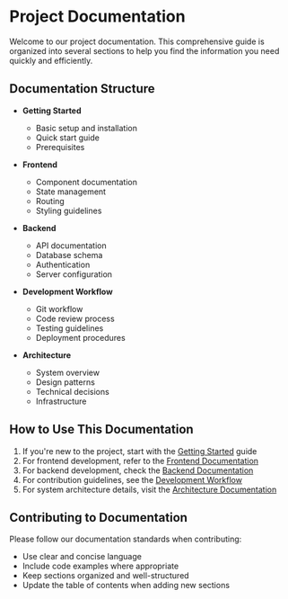 # Project Documentation

Welcome to our project documentation. This comprehensive guide is organized into several sections to help you find the information you need quickly and efficiently.

## Documentation Structure

- **Getting Started**

  - Basic setup and installation
  - Quick start guide
  - Prerequisites

- **Frontend**

  - Component documentation
  - State management
  - Routing
  - Styling guidelines

- **Backend**

  - API documentation
  - Database schema
  - Authentication
  - Server configuration

- **Development Workflow**

  - Git workflow
  - Code review process
  - Testing guidelines
  - Deployment procedures

- **Architecture**
  - System overview
  - Design patterns
  - Technical decisions
  - Infrastructure

## How to Use This Documentation

1. If you're new to the project, start with the [Getting Started](./getting-started/README.md) guide
2. For frontend development, refer to the [Frontend Documentation](./frontend/README.md)
3. For backend development, check the [Backend Documentation](./backend/README.md)
4. For contribution guidelines, see the [Development Workflow](./development-workflow/README.md)
5. For system architecture details, visit the [Architecture Documentation](./architecture/README.md)

## Contributing to Documentation

Please follow our documentation standards when contributing:

- Use clear and concise language
- Include code examples where appropriate
- Keep sections organized and well-structured
- Update the table of contents when adding new sections
